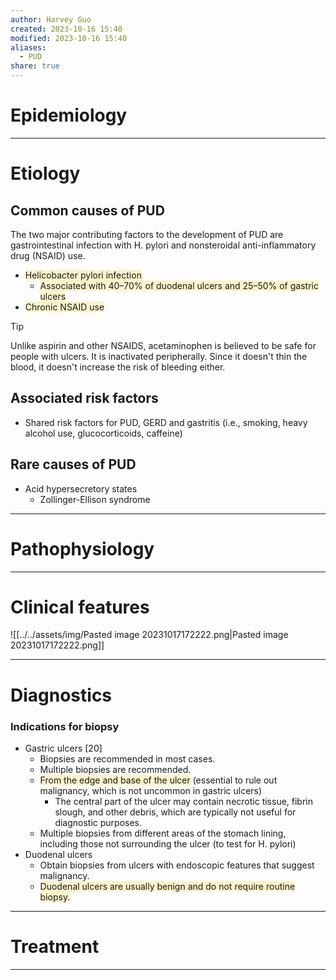 ```yaml
---
author: Harvey Guo
created: 2023-10-16 15:40
modified: 2023-10-16 15:40
aliases:
  - PUD
share: true
---
```

# Epidemiology


---
# Etiology
## Common causes of PUD
The two major contributing factors to the development of PUD are gastrointestinal infection with H. pylori and nonsteroidal anti-inflammatory drug (NSAID) use.
- <span style="background:rgba(240, 200, 0, 0.2)">Helicobacter pylori infection</span>
	- <span style="background:rgba(240, 200, 0, 0.2)">Associated with 40–70% of duodenal ulcers and 25–50% of gastric ulcers</span>
- <span style="background:rgba(240, 200, 0, 0.2)">Chronic NSAID use</span>
>[!tip] 
>Unlike aspirin and other NSAIDS, acetaminophen is believed to be safe for people with ulcers. It is inactivated peripherally. Since it doesn't thin the blood, it doesn't increase the risk of bleeding either.
## Associated risk factors
- Shared risk factors for PUD, GERD and gastritis (i.e., smoking, heavy alcohol use, glucocorticoids, caffeine)
## Rare causes of PUD
- Acid hypersecretory states
	- Zollinger-Ellison syndrome

---
# Pathophysiology


---
# Clinical features
![[../../assets/img/Pasted image 20231017172222.png|Pasted image 20231017172222.png]]

---
# Diagnostics
### Indications for biopsy
- Gastric ulcers [20]
	- Biopsies are recommended in most cases. 
	- Multiple biopsies are recommended.
	- <span style="background:rgba(240, 200, 0, 0.2)">From the edge and base of the ulcer</span> (essential to rule out malignancy, which is not uncommon in gastric ulcers)
		- The central part of the ulcer may contain necrotic tissue, fibrin slough, and other debris, which are typically not useful for diagnostic purposes.
	- Multiple biopsies from different areas of the stomach lining, including those not surrounding the ulcer (to test for H. pylori)
- Duodenal ulcers
	- Obtain biopsies from ulcers with endoscopic features that suggest malignancy.
	- <span style="background:rgba(240, 200, 0, 0.2)">Duodenal ulcers are usually benign and do not require routine biopsy.</span>

---
# Treatment


---
